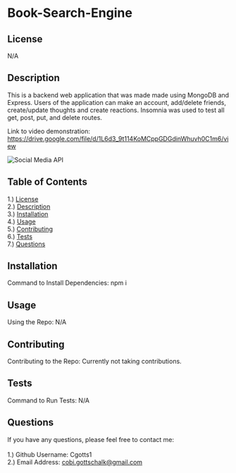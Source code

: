 # Book-Search-Engine

## <section id = "License">License</section>
N/A

## <section id = "Description">Description</section>

This is a backend web application that was made made using MongoDB and Express. Users of the application can make an account, add/delete friends, create/update thoughts and create reactions. Insomnia was used to test all get, post, put, and delete routes.

Link to video demonstration: https://drive.google.com/file/d/1L6d3_9t114KoMCppGDGdinWhuvh0C1m6/view 

![Social Media API](./images/image1.jpg)

## Table of Contents
1.) <a href = "#License">License</a><br>
2.) <a href = "#Description">Description</a><br>
3.) <a href = "#Installation">Installation</a> <br>
4.) <a href = "#Usage">Usage</a><br>
5.) <a href = "#Contributing">Contributing</a><br>
6.) <a href = "#Tests">Tests</a><br>
7.) <a href = "#Questions">Questions</a>

## <section id = "Installation">Installation</section>
Command to Install Dependencies: npm i

## <section id = "Usage">Usage</section>
Using the Repo: N/A 

## <section id = "Contributing">Contributing</section>
Contributing to the Repo: Currently not taking contributions.

## <section id = "Tests">Tests</section>
Command to Run Tests: N/A

## <section id = "Questions">Questions</section>
If you have any questions, please feel free to contact me: <br><br>
1.) Github Username: Cgotts1 <br>
2.) Email Address: cobi.gottschalk@gmail.com
